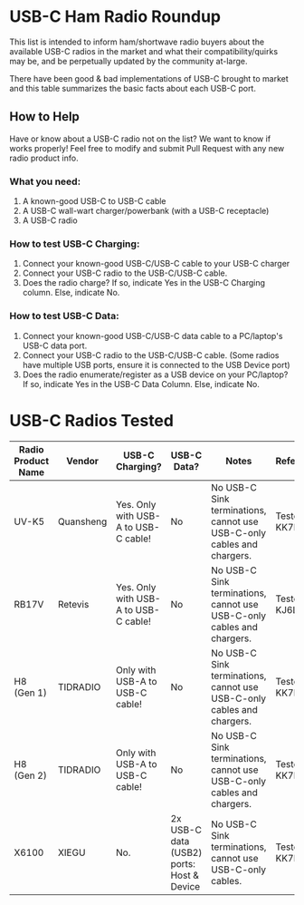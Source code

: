 # USB-C Ham Radio Roundup

This list is intended to inform ham/shortwave radio buyers about the available USB-C radios in the market and what their compatibility/quirks may be, and be perpetually updated by the community at-large.

There have been good & bad implementations of USB-C brought to market and this table summarizes the basic facts about each USB-C port.

## How to Help
Have or know about a USB-C radio not on the list? We want to know if works properly! Feel free to modify and submit Pull Request with any new radio product info.

### What you need:
1) A known-good USB-C to USB-C cable
2) A USB-C wall-wart charger/powerbank (with a USB-C receptacle)
3) A USB-C radio

### How to test USB-C Charging:
1) Connect your known-good USB-C/USB-C  cable to your USB-C charger
2) Connect your USB-C radio to the USB-C/USB-C cable.
3) Does the radio charge? If so, indicate Yes in the USB-C Charging column. Else, indicate No.

### How to test USB-C Data:
1) Connect your known-good USB-C/USB-C data cable to a PC/laptop's USB-C data port.
2) Connect your USB-C radio to the USB-C/USB-C cable. (Some radios have multiple USB ports, ensure it is connected to the USB Device port)
3) Does the radio enumerate/register as a USB device on your PC/laptop? If so, indicate Yes in the USB-C Data Column. Else, indicate No.

# USB-C Radios Tested
| Radio Product Name  | Vendor | USB-C Charging? | USB-C Data? | Notes | Reference/Source |
| ------------- | ------------- | ------------- | ------------- | ------------- | -------------|
| UV-K5  | Quansheng  |  Yes. Only with USB-A to USB-C cable! | No | No USB-C Sink terminations, cannot use USB-C-only cables and chargers. | Tested by KK7LXU 
| RB17V | Retevis  |  Yes. Only with USB-A to USB-C cable! | No | No USB-C Sink terminations, cannot use USB-C-only cables and chargers. | Tested by KJ6LNN 
| H8 (Gen 1) | TIDRADIO  |  Only with USB-A to USB-C cable! | No | No USB-C Sink terminations, cannot use USB-C-only cables and chargers. | Tested by KK7LXU 
| H8 (Gen 2) | TIDRADIO  |  Only with USB-A to USB-C cable! | No | No USB-C Sink terminations, cannot use USB-C-only cables and chargers. | Tested by KK7LXU
| X6100 | XIEGU  |  No. | 2x USB-C data (USB2) ports: Host & Device | No USB-C Sink terminations, cannot use USB-C-only cables. | Tested by KK7LXU


